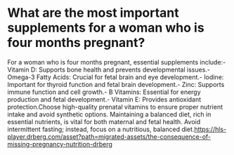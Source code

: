 # What are the most important supplements for a woman who is four months pregnant?

For a woman who is four months pregnant, essential supplements include:- Vitamin D: Supports bone health and prevents developmental issues.- Omega-3 Fatty Acids: Crucial for fetal brain and eye development.- Iodine: Important for thyroid function and fetal brain development.- Zinc: Supports immune function and cell growth.- B Vitamins: Essential for energy production and fetal development.- Vitamin E: Provides antioxidant protection.Choose high-quality prenatal vitamins to ensure proper nutrient intake and avoid synthetic options. Maintaining a balanced diet, rich in essential nutrients, is vital for both maternal and fetal health. Avoid intermittent fasting; instead, focus on a nutritious, balanced diet.https://hls-player.drberg.com/asset?path=migrated-assets/the-consequence-of-missing-pregnancy-nutrition-drberg